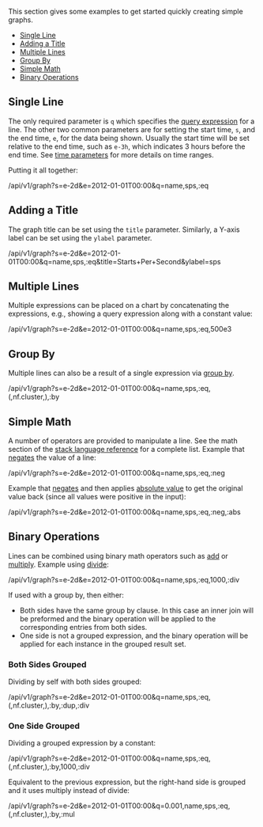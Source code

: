 This section gives some examples to get started quickly creating simple graphs.

* [Single Line](#single-line)
* [Adding a Title](#adding-a-title)
* [Multiple Lines](#multiple-lines)
* [Group By](#group-by)
* [Simple Math](#simple-math)
* [Binary Operations](#binary-operations)

## Single Line

The only required parameter is `q` which specifies the [query expression](Stack-Langauge) for
a line. The other two common parameters are for setting the start time, `s`, and the end time, `e`,
for the data being shown. Usually the start time will be set relative to the end time, such as
`e-3h`, which indicates 3 hours before the end time. See [time parameters](Time-Parameters) for
more details on time ranges.

Putting it all together:

/api/v1/graph?s=e-2d&e=2012-01-01T00:00&q=name,sps,:eq

## Adding a Title

The graph title can be set using the `title` parameter. Similarly, a Y-axis label can be set
using the `ylabel` parameter.

/api/v1/graph?s=e-2d&e=2012-01-01T00:00&q=name,sps,:eq&title=Starts+Per+Second&ylabel=sps

## Multiple Lines

Multiple expressions can be placed on a chart by concatenating the expressions, e.g., showing
a query expression along with a constant value:

/api/v1/graph?s=e-2d&e=2012-01-01T00:00&q=name,sps,:eq,500e3

## Group By

Multiple lines can also be a result of a single expression via [group by](data-by).

/api/v1/graph?s=e-2d&e=2012-01-01T00:00&q=name,sps,:eq,(,nf.cluster,),:by

## Simple Math

A number of operators are provided to manipulate a line. See the math section of the
[stack language reference](Stack-Language-Reference) for a complete list.
Example that [negates](math-neg) the value of a line: 

/api/v1/graph?s=e-2d&e=2012-01-01T00:00&q=name,sps,:eq,:neg

Example that [negates](math-neg) and then applies [absolute value](math-abs) to get the
original value back (since all values were positive in the input): 

/api/v1/graph?s=e-2d&e=2012-01-01T00:00&q=name,sps,:eq,:neg,:abs

## Binary Operations

Lines can be combined using binary math operators such as [add](math-add) or [multiply](math-mul).
Example using [divide](math-div):

/api/v1/graph?s=e-2d&e=2012-01-01T00:00&q=name,sps,:eq,1000,:div

If used with a group by, then either:

* Both sides have the same group by clause. In this case an inner join will be preformed and the
  binary operation will be applied to the corresponding entries from both sides.
* One side is not a grouped expression, and the binary operation will be applied for each instance
  in the grouped result set.

### Both Sides Grouped

Dividing by self with both sides grouped:

/api/v1/graph?s=e-2d&e=2012-01-01T00:00&q=name,sps,:eq,(,nf.cluster,),:by,:dup,:div
  
### One Side Grouped

Dividing a grouped expression by a constant:

/api/v1/graph?s=e-2d&e=2012-01-01T00:00&q=name,sps,:eq,(,nf.cluster,),:by,1000,:div

Equivalent to the previous expression, but the right-hand side is grouped and it uses multiply
instead of divide:

/api/v1/graph?s=e-2d&e=2012-01-01T00:00&q=0.001,name,sps,:eq,(,nf.cluster,),:by,:mul

